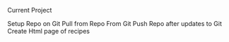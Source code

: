 <p>Current Project</P>
Setup Repo on Git
Pull from Repo From Git
Push Repo after updates to Git
Create Html page of recipes
